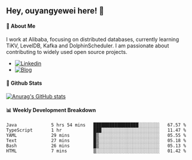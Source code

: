 ## Hey, ouyangyewei here! :wave:

#### :rocket: About Me
I work at Alibaba, focusing on distributed databases, currently learning TiKV, LevelDB, Kafka and DolphinScheduler. I am passionate about contributing to widely used open source projects.

- [![Linkedin](https://img.shields.io/badge/LinkedIn-ouyangyewei-blue)](https://www.linkedin.com/in/ouyangyewei/)
- [![Blog](https://img.shields.io/badge/Blog-yeweiouyang-orange)](https://blog.csdn.net/yeweiouyang)

#### :star2: Github Stats
[![Anurag's GitHub stats](https://github-readme-stats.vercel.app/api?username=ouyangyewei&show_icons=true&cache_seconds=3600&theme=tokyonight)](https://github.com/anuraghazra/github-readme-stats)

#### :bar_chart: Weekly Development Breakdown
<!--START_SECTION:waka-->

```text
Java             5 hrs 54 mins   █████████████████░░░░░░░░   67.57 %
TypeScript       1 hr            ███░░░░░░░░░░░░░░░░░░░░░░   11.47 %
YAML             29 mins         █▒░░░░░░░░░░░░░░░░░░░░░░░   05.55 %
Text             27 mins         █▒░░░░░░░░░░░░░░░░░░░░░░░   05.18 %
Bash             26 mins         █▒░░░░░░░░░░░░░░░░░░░░░░░   05.13 %
HTML             7 mins          ▒░░░░░░░░░░░░░░░░░░░░░░░░   01.42 %
```

<!--END_SECTION:waka-->
